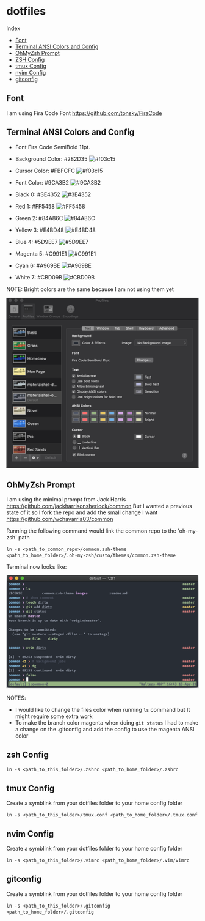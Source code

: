 # dotfiles

Index
- [Font](https://github.com/wchavarria03/dotfiles#OhMyZsh-Prompt)
- [Terminal ANSI Colors and Config](https://github.com/wchavarria03/dotfiles#Terminal-ANSI-Colors-and-Config)
- [OhMyZsh Prompt](https://github.com/wchavarria03/dotfiles#OhMyZsh-Prompt)
- [ZSH Config](https://github.com/wchavarria03/dotfiles#zsh-Config)
- [tmux Config](https://github.com/wchavarria03/dotfiles#tmux-Config)
- [nvim Config](https://github.com/wchavarria03/dotfiles#nvim-Config)
- [gitconfig](https://github.com/wchavarria03/dotfiles#gitconfig)

## Font
I am using Fira Code Font https://github.com/tonsky/FiraCode

## Terminal ANSI Colors and Config
- Font Fira Code SemiBold 11pt.
- Background Color: #282D35 ![#f03c15](https://placehold.it/15/282D35/000000?text=+)
- Cursor Color: #FBFCFC ![#f03c15](https://placehold.it/15/282D35/000000?text=+)

- Font Color: #9CA3B2 ![#9CA3B2](https://placehold.it/15/9CA3B2/000000?text=+)
- Black 0: #3E4352 ![#3E4352](https://placehold.it/15/3E4352/000000?text=+)
- Red 1: #FF5458 ![#FF5458](https://placehold.it/15/FF5458/000000?text=+)
- Green 2: #84A86C ![#84A86C](https://placehold.it/15/84A86C/000000?text=+)
- Yellow 3: #E4BD48 ![#E4BD48](https://placehold.it/15/E4BD48/000000?text=+)
- Blue 4: #5D9EE7 ![#5D9EE7](https://placehold.it/15/5D9EE7/000000?text=+)
- Magenta 5: #C991E1 ![#C991E1](https://placehold.it/15/C991E1/000000?text=+)
- Cyan 6: #A969BE ![#A969BE](https://placehold.it/15/A969BE/000000?text=+)
- White 7: #CBD09B ![#CBD09B](https://placehold.it/15/CBD09B/000000?text=+)

NOTE: Bright colors are the same because I am not using them yet

![Terminal Config](https://github.com/wchavarria03/dotfiles/blob/master/images/TerminalConfig.png)

## OhMyZsh Prompt
I am using the minimal prompt from Jack Harris https://github.com/jackharrisonsherlock/common
But I wanted a previous state of it so I fork the repo and add the small change I want https://github.com/wchavarria03/common

Running the following command would link the common repo to the 'oh-my-zsh' path
```
ln -s <path_to_common_repo>/common.zsh-theme <path_to_home_folder>/.oh-my-zsh/custo/themes/common.zsh-theme
```
Terminal now looks like:

![Common Prompt Terminal](https://github.com/wchavarria03/dotfiles/blob/master/images/CommonPrompt.png)

NOTES:
- I would like to change the files color when running `ls` command but It might require some extra work
- To make the branch color magenta when doing `git status` I had to make a change on the .gitconfig and add the config to use the magenta ANSI color

## zsh Config
```
ln -s <path_to_this_folder>/.zshrc <path_to_home_folder>/.zshrc
```

## tmux Config
Create a symblink from your dotfiles folder to your home config folder
```
ln -s <path_to_this_folder>/tmux.conf <path_to_home_folder>/.tmux.conf
```

## nvim Config
Create a symblink from your dotfiles folder to your home config folder
```
ln -s <path_to_this_folder>/.vimrc <path_to_home_folder>/.vim/vimrc
```

## gitconfig
Create a symblink from your dotfiles folder to your home config folder
```
ln -s <path_to_this_folder>/.gitconfig <path_to_home_folder>/.gitconfig
```

